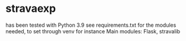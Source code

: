 # stravaexp

has been tested with Python 3.9
see requirements.txt for the modules needed, to set through venv for instance
Main modules: Flask, stravalib


